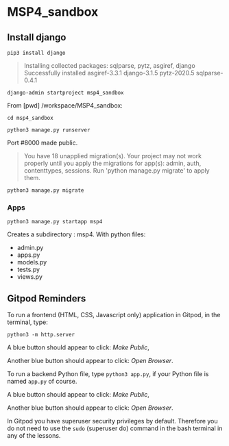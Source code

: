 # MSP4_sandbox
## Install django
```pip3 install django```

> Installing collected packages: sqlparse, pytz, asgiref, django
> Successfully installed asgiref-3.3.1 django-3.1.5 pytz-2020.5 sqlparse-0.4.1

```django-admin startproject msp4_sandbox```

From [pwd] /workspace/MSP4_sandbox:

```cd msp4_sandbox```

 
```python3 manage.py runserver```

Port #8000 made public.

>You have 18 unapplied migration(s). Your project may not work properly until you apply the migrations for app(s): admin, auth, contenttypes, sessions.
>Run 'python manage.py migrate' to apply them.

```python3 manage.py migrate```

### Apps

```python3 manage.py startapp msp4```

Creates a subdirectory : msp4.
With python files:
- admin.py
- apps.py
- models.py
- tests.py
- views.py



## Gitpod Reminders

To run a frontend (HTML, CSS, Javascript only) application in Gitpod, in the terminal, type:

`python3 -m http.server`

A blue button should appear to click: *Make Public*,

Another blue button should appear to click: *Open Browser*.

To run a backend Python file, type `python3 app.py`, if your Python file is named `app.py` of course.

A blue button should appear to click: *Make Public*,

Another blue button should appear to click: *Open Browser*.

In Gitpod you have superuser security privileges by default. Therefore you do not need to use the `sudo` (superuser do) command in the bash terminal in any of the lessons.

